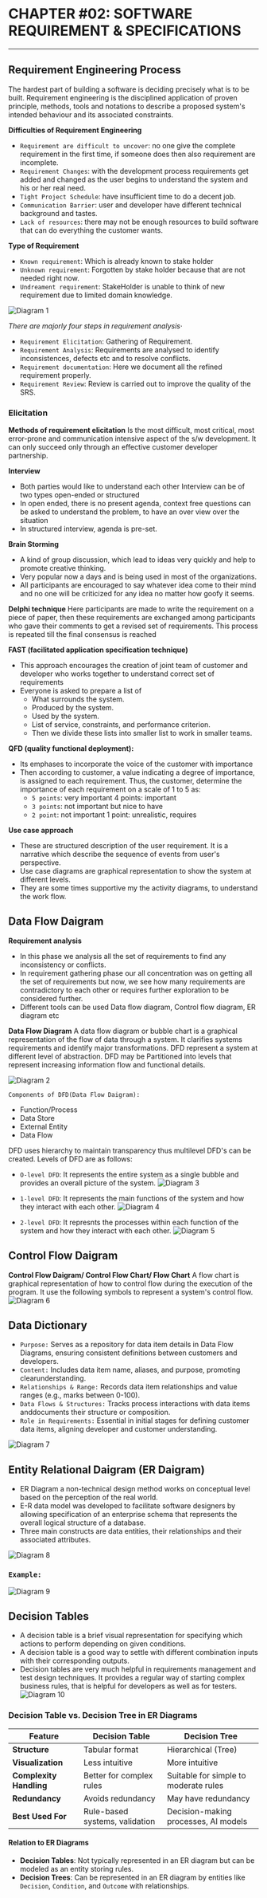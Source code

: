 # CHAPTER #02: SOFTWARE REQUIREMENT & SPECIFICATIONS

---

## Requirement Engineering Process
The hardest part of building a software is deciding precisely what is to be built. Requirement engineering is the disciplined application of proven principle, methods, tools and notations to describe a proposed system's intended behaviour and its associated constraints.

**Difficulties of Requirement Engineering**
- `Requirement are difficult to uncover`: no one give the complete requirement in the first time, if someone does then also requirement are incomplete.
- `Requirement Changes`: with the development process requirements get added and changed as the user begins to understand the system and his or her real need.
- `Tight Project Schedule`: have insufficient time to do a decent job.
- `Communication Barrier`: user and developer have different technical background and tastes.
- `Lack of resources`: there may not be enough resources to build software that can do everything the customer wants.

**Type of Requirement**
- `Known requirement`: Which is already known to stake holder
- `Unknown requirement`: Forgotten by stake holder because that are not needed right now.
- `Undreament requirement`: StakeHolder is unable to think of new requirement due to limited domain knowledge.

![Diagram 1](1.png)

*There are majorly four steps in requirement analysis·*
- `Requirement Elicitation`: Gathering of Requirement.
- `Requirement Analysis`: Requirements are analysed to identify inconsistences, defects etc and to resolve conflicts.
- `Requirement documentation`: Here we document all the refined requirement properly.
- `Requirement Review`: Review is carried out to improve the quality of the SRS.

### Elicitation

**Methods of requirement elicitation**
Is the most difficult, most critical, most error-prone and communication intensive aspect of the s/w development. It can only succeed only through an effective customer developer partnership.

 **Interview**
- Both parties would like to understand each other
Interview can be of two types open-ended or structured
- In open ended, there is no present agenda, context free questions can be asked to understand the problem, to have an over view over the situation 
- In structured interview, agenda is pre-set.

**Brain Storming**
-  A kind of group discussion, which lead to ideas very quickly and help to promote creative thinking.
- Very popular now a days and is being used in most of the organizations.
- All participants are encouraged to say whatever idea come to their mind and no one will be criticized for any idea no matter how goofy it seems.

**Delphi technique**
Here participants are made to write the requirement on a piece of paper, then these requirements are exchanged among participants who gave their comments to get a revised set of requirements. This process is repeated till the final consensus is reached

**FAST (facilitated application specification technique)**
- This approach encourages the creation of joint team of customer and developer who works together to understand correct set of requirements
-  Everyone is asked to prepare a list of 
    - What surrounds the system.
    - Produced by the system.
    - Used by the system.
    - List of service, constraints, and performance criterion.
    - Then we divide these lists into smaller list to work in smaller teams.

**QFD (quality functional deployment):**
-  Its emphases to incorporate the voice of the customer with importance
-  Then according to customer, a value indicating a degree of importance, is assigned to each requirement. Thus, the customer, determine the importance of each requirement on a scale of 1 to 5 as:
    - `5 points`: very important 4 points: important
    - `3 points`: not important but nice to have
    - `2 point`: not important 1 point: unrealistic, requires

**Use case approach**
- These are structured description of the user requirement. It is a narrative which describe the sequence of events from user's perspective.
- Use case diagrams are graphical representation to show the system at different levels.
- They are some times supportive my the activity diagrams, to understand the work flow.

## Data Flow Daigram

**Requirement analysis**
- In this phase we analysis all the set of requirements to find any inconsistency or conflicts.
- In requirement gathering phase our all concentration was on getting all the set of requirements but now, we see how many requirements are contradictory to each other or requires further exploration to be considered further.
- Different tools can be used Data flow diagram, Control flow diagram, ER diagram etc

**Data Flow Diagram**
A data flow diagram or bubble chart is a graphical representation of the flow of data through a system. It clarifies systems requirements and identify major transformations.
DFD represent a system at different level of abstraction. DFD may be Partitioned into levels that represent increasing information flow and functional details.

![Diagram 2](2.png)

`Components of DFD(Data Flow Daigram):`
- Function/Process
- Data Store
- External Entity
- Data Flow

DFD uses hierarchy to maintain transparency thus multilevel DFD's can be created. Levels of DFD are as follows:

- `O-level DFD`: It represents the entire system as a single bubble and provides an overall picture of the system.
![Diagram 3](3.svg)

- `1-level DFD`: It represents the main functions of the system and how they interact with each other.
![Diagram 4](4.jpg)

- `2-level DFD`: It represnts the processes within each function of the system and how they interact with each other.
![Diagram 5](5.png)


## Control Flow Daigram 

**Control Flow Daigram/ Control Flow Chart/ Flow Chart**
A flow chart is graphical representation of how to control flow during the execution of the program. It use the following symbols to represent a system's control flow.
![Diagram 6](6.png)

## Data Dictionary
- `Purpose:` Serves as a repository for data item details in Data Flow Diagrams, ensuring consistent definitions between customers and developers.
- `Content:` Includes data item name, aliases, and purpose, promoting clearunderstanding.
- `Relationships & Range:` Records data item relationships and value ranges (e.g., marks between 0-100).
- `Data Flows & Structures:` Tracks process interactions with data items anddocuments their structure or composition.
- `Role in Requirements:` Essential in initial stages for defining customer data items, aligning developer and customer understanding.

![Diagram 7](7.jpg)

## Entity Relational Daigram (ER Daigram)
- ER Diagram a non-technical design method works on conceptual level based on the perception of the real world.
- E-R data model was developed to facilitate software designers by allowing specification of an enterprise schema that represents the overall logical structure of a database.
- Three main constructs are data entities, their relationships and their associated attributes.

![Diagram 8](8.png)

### `Example:`
![Diagram 9](9.png)

## Decision Tables
- A decision table is a brief visual representation for specifying which actions to perform depending on given conditions.
- A decision table is a good way to settle with different combination inputs with their corresponding outputs.
- Decision tables are very much helpful in requirements management and test design techniques. It provides a regular way of starting complex business rules, that is helpful for developers as well as for testers.
![Diagram 10](10.jpg)


### **Decision Table vs. Decision Tree in ER Diagrams**
| Feature          | Decision Table | Decision Tree |
|-----------------|---------------|--------------|
| **Structure**   | Tabular format | Hierarchical (Tree) |
| **Visualization** | Less intuitive | More intuitive |
| **Complexity Handling** | Better for complex rules | Suitable for simple to moderate rules |
| **Redundancy** | Avoids redundancy | May have redundancy |
| **Best Used For** | Rule-based systems, validation | Decision-making processes, AI models |

#### **Relation to ER Diagrams**
- **Decision Tables**: Not typically represented in an ER diagram but can be modeled as an entity storing rules.
- **Decision Trees**: Can be represented in an ER diagram by entities like `Decision`, `Condition`, and `Outcome` with relationships.
